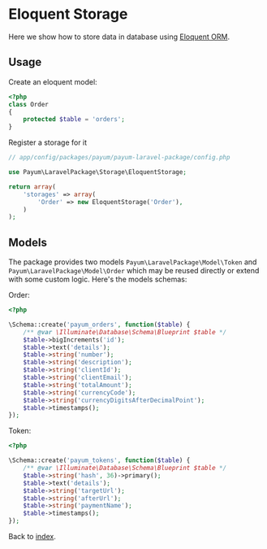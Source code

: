 # Eloquent Storage

Here we show how to store data in database using [Eloquent ORM](http://laravel.com/docs/4.2/eloquent).

## Usage

Create an eloquent model:

```php
<?php
class Order
{
    protected $table = 'orders';
}
```

Register a storage for it 

```php
// app/config/packages/payum/payum-laravel-package/config.php

use Payum\LaravelPackage\Storage\EloquentStorage;

return array(
    'storages' => array(
        'Order' => new EloquentStorage('Order'),
    )
);
```

## Models 

The package provides two models `Payum\LaravelPackage\Model\Token` and `Payum\LaravelPackage\Model\Order` which may be reused directly or extend with some custom logic.
Here's the models schemas:

Order:
```php
<?php

\Schema::create('payum_orders', function($table) {
    /** @var \Illuminate\Database\Schema\Blueprint $table */
    $table->bigIncrements('id');
    $table->text('details');
    $table->string('number');
    $table->string('description');
    $table->string('clientId');
    $table->string('clientEmail');
    $table->string('totalAmount');
    $table->string('currencyCode');
    $table->string('currencyDigitsAfterDecimalPoint');
    $table->timestamps();
});
```


Token:

```php
<?php

\Schema::create('payum_tokens', function($table) {
    /** @var \Illuminate\Database\Schema\Blueprint $table */
    $table->string('hash', 36)->primary();
    $table->text('details');
    $table->string('targetUrl');
    $table->string('afterUrl');
    $table->string('paymentName');
    $table->timestamps();
});
```

Back to [index](index.md).
